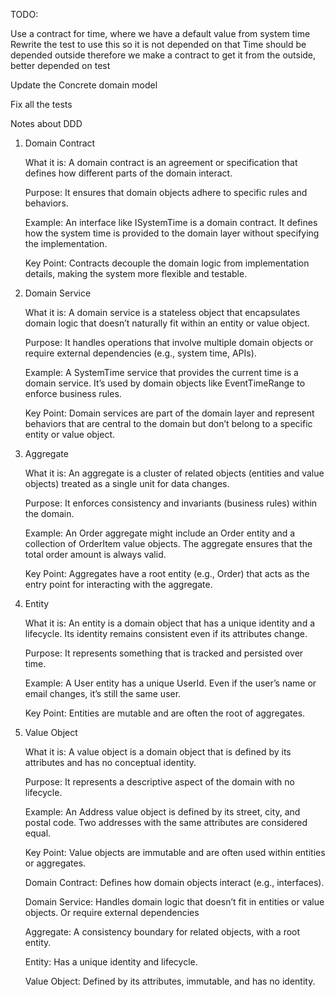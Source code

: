 TODO:

Use a contract for time, where we have a default value from system time
Rewrite the test to use this so it is not depended on that
Time should be depended outside therefore we make a contract to get it from the outside, better depended on test

Update the Concrete domain model

Fix all the tests

Notes about DDD

1. Domain Contract

   What it is: A domain contract is an agreement or specification that defines how different parts of the domain interact.

   Purpose: It ensures that domain objects adhere to specific rules and behaviors.

   Example: An interface like ISystemTime is a domain contract. It defines how the system time is provided to the domain layer without specifying the implementation.

   Key Point: Contracts decouple the domain logic from implementation details, making the system more flexible and testable.

2. Domain Service

   What it is: A domain service is a stateless object that encapsulates domain logic that doesn’t naturally fit within an entity or value object.

   Purpose: It handles operations that involve multiple domain objects or require external dependencies (e.g., system time, APIs).

   Example: A SystemTime service that provides the current time is a domain service. It’s used by domain objects like EventTimeRange to enforce business rules.

   Key Point: Domain services are part of the domain layer and represent behaviors that are central to the domain but don’t belong to a specific entity or value object.

3. Aggregate

   What it is: An aggregate is a cluster of related objects (entities and value objects) treated as a single unit for data changes.

   Purpose: It enforces consistency and invariants (business rules) within the domain.

   Example: An Order aggregate might include an Order entity and a collection of OrderItem value objects. The aggregate ensures that the total order amount is always valid.

   Key Point: Aggregates have a root entity (e.g., Order) that acts as the entry point for interacting with the aggregate.

4. Entity

   What it is: An entity is a domain object that has a unique identity and a lifecycle. Its identity remains consistent even if its attributes change.

   Purpose: It represents something that is tracked and persisted over time.

   Example: A User entity has a unique UserId. Even if the user’s name or email changes, it’s still the same user.

   Key Point: Entities are mutable and are often the root of aggregates.

5. Value Object

   What it is: A value object is a domain object that is defined by its attributes and has no conceptual identity.

   Purpose: It represents a descriptive aspect of the domain with no lifecycle.

   Example: An Address value object is defined by its street, city, and postal code. Two addresses with the same attributes are considered equal.

   Key Point: Value objects are immutable and are often used within entities or aggregates.


    Domain Contract: Defines how domain objects interact (e.g., interfaces).

    Domain Service: Handles domain logic that doesn’t fit in entities or value objects.
    Or require external dependencies 

    Aggregate: A consistency boundary for related objects, with a root entity.

    Entity: Has a unique identity and lifecycle.

    Value Object: Defined by its attributes, immutable, and has no identity.